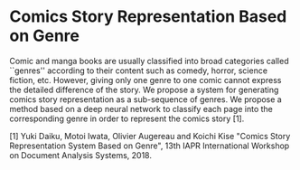 # Comics Story Representation Based on Genre

Comic and manga books are usually classified into broad categories called ``genres'' according to their content such as comedy, horror, science fiction, etc. However, giving only one genre to one comic cannot express the detailed difference of the story. We propose a system for generating comics story representation as a sub-sequence of genres. We propose a method based on a deep neural network to classify each page into the corresponding genre in order to represent the comics story [1].



[1] Yuki Daiku, Motoi Iwata, Olivier Augereau and Koichi Kise "Comics Story Representation System Based on Genre", 13th IAPR International Workshop on Document Analysis Systems, 2018.
